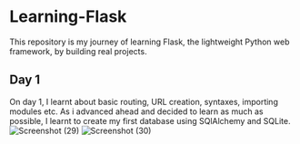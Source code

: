 # Learning-Flask
This repository is my journey of learning Flask, the lightweight Python web framework, by building real projects.

## Day 1
On day 1, I learnt about basic routing, URL creation, syntaxes, importing modules etc. As i advanced ahead and decided to learn as much as possible, I learnt to create my first database using SQlAlchemy and SQLite.
  ![Screenshot (29)](https://github.com/user-attachments/assets/bb1f57f1-6d0e-4c73-997b-43be09a6f103)
  ![Screenshot (30)](https://github.com/user-attachments/assets/c25b4b32-dfc0-4719-a643-b389e06849be)
